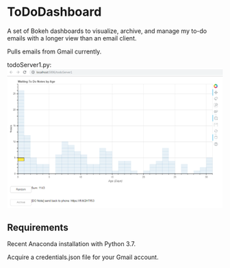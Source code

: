 # ToDoDashboard
A set of Bokeh dashboards to visualize, archive, and manage my to-do emails with a longer view than an email client.

Pulls emails from Gmail currently.

todoServer1.py:
![screenshot of todoServer1.py running: a Bokeh dashboard](https://github.com/fenceFoil/ToDoDashboard/raw/master/screenshot.png)

## Requirements

Recent Anaconda installation with Python 3.7.

Acquire a credentials.json file for your Gmail account.

